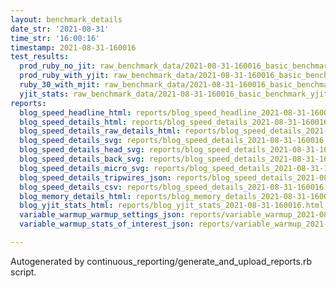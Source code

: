 ```yaml
---
layout: benchmark_details
date_str: '2021-08-31'
time_str: '16:00:16'
timestamp: 2021-08-31-160016
test_results:
  prod_ruby_no_jit: raw_benchmark_data/2021-08-31-160016_basic_benchmark_prod_ruby_no_jit.json
  prod_ruby_with_yjit: raw_benchmark_data/2021-08-31-160016_basic_benchmark_prod_ruby_with_yjit.json
  ruby_30_with_mjit: raw_benchmark_data/2021-08-31-160016_basic_benchmark_ruby_30_with_mjit.json
  yjit_stats: raw_benchmark_data/2021-08-31-160016_basic_benchmark_yjit_stats.json
reports:
  blog_speed_headline_html: reports/blog_speed_headline_2021-08-31-160016.html
  blog_speed_details_html: reports/blog_speed_details_2021-08-31-160016.html
  blog_speed_details_raw_details_html: reports/blog_speed_details_2021-08-31-160016.raw_details.html
  blog_speed_details_svg: reports/blog_speed_details_2021-08-31-160016.svg
  blog_speed_details_head_svg: reports/blog_speed_details_2021-08-31-160016.head.svg
  blog_speed_details_back_svg: reports/blog_speed_details_2021-08-31-160016.back.svg
  blog_speed_details_micro_svg: reports/blog_speed_details_2021-08-31-160016.micro.svg
  blog_speed_details_tripwires_json: reports/blog_speed_details_2021-08-31-160016.tripwires.json
  blog_speed_details_csv: reports/blog_speed_details_2021-08-31-160016.csv
  blog_memory_details_html: reports/blog_memory_details_2021-08-31-160016.html
  blog_yjit_stats_html: reports/blog_yjit_stats_2021-08-31-160016.html
  variable_warmup_warmup_settings_json: reports/variable_warmup_2021-08-31-160016.warmup_settings.json
  variable_warmup_stats_of_interest_json: reports/variable_warmup_2021-08-31-160016.stats_of_interest.json

---
```

Autogenerated by continuous_reporting/generate_and_upload_reports.rb script.
